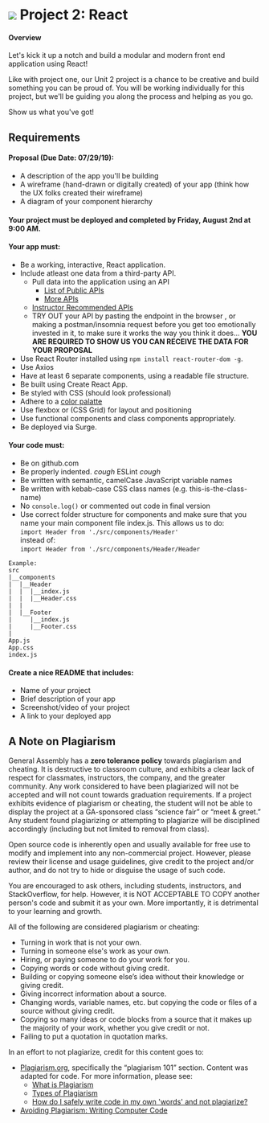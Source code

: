 # ![](https://ga-dash.s3.amazonaws.com/production/assets/logo-9f88ae6c9c3871690e33280fcf557f33.png) Project 2: React
#### Overview

Let's kick it up a notch and build a modular and modern front end application using React!

Like with project one, our Unit 2 project is a chance to be creative and build something you can be proud of. You will be working individually for this project, but we'll be guiding you along the process and helping as you go.

Show us what you've got!

## Requirements

#### Proposal (Due Date: 07/29/19):
- A description of the app you'll be building
- A wireframe (hand-drawn or digitally created) of your app (think how the UX folks created their wireframe)
- A diagram of your component hierarchy

#### Your project must be deployed and completed by **Friday, August 2nd at 9:00 AM**.

#### Your app must:
- Be a working, interactive, React application.
- Include atleast one data from a third-party API.
    - Pull data into the application using an API
        - [List of Public APIs](https://github.com/toddmotto/public-apis)
        - [More APIs](https://github.com/abhishekbanthia/Public-APIs)
	- [Instructor Recommended APIs](https://git.generalassemb.ly/sei-nyc-cicadas/apis)
    - TRY OUT your API by pasting the endpoint in the browser , or making a postman/insomnia request before you get too emotionally invested in it, to make sure it works the way you think it does... **YOU ARE REQUIRED TO SHOW US YOU CAN RECEIVE THE DATA FOR YOUR PROPOSAL**
- Use React Router installed using `npm install react-router-dom -g`.
- Use Axios
- Have at least 6 separate components, using a readable file structure.
- Be built using Create React App.
- Be styled with CSS (should look professional)
- Adhere to a [color palatte](https://mycolor.space)
- Use flexbox or (CSS Grid) for layout and positioning
- Use functional components and class components appropriately.
- Be deployed via Surge.

#### Your code must:
- Be on github.com
- Be properly indented. *cough* ESLint *cough*
- Be written with semantic, camelCase JavaScript variable names
- Be written with kebab-case CSS class names (e.g. this-is-the-class-name)
- No `console.log()` or commented out code in final version
- Use correct folder structure for components and make sure that you name your main component
  file index.js. This allows us to do:<br/>
  `import Header from './src/components/Header'`<br/>
  instead of:<br/>
  `import Header from './src/components/Header/Header`<br/>

```
Example:
src
|__components
|  |__Header
|  |  |__index.js
|  |  |__Header.css
|  |
|  |__Footer
|     |__index.js
|     |__Footer.css
|
App.js
App.css
index.js
```


#### Create a nice README that includes:
- Name of your project
- Brief description of your app
- Screenshot/video of your project
- A link to your deployed app

## A Note on Plagiarism

General Assembly has a **zero tolerance policy** towards plagiarism and cheating. It is destructive to classroom culture, and exhibits a clear lack of respect for classmates, instructors, the company, and the greater community. Any work considered to have been plagiarized will not be accepted and will not count towards graduation requirements. If a project exhibits evidence of plagiarism or cheating, the student will not be able to display the project at a GA-sponsored class “science fair” or “meet & greet.” Any student found plagiarizing or attempting to plagiarize will be disciplined accordingly (including but not limited to removal from class).

Open source code is inherently open and usually available for free use to modify and implement into any non-commercial project. However, please review their license and usage guidelines, give credit to the project and/or author, and do not try to hide or disguise the usage of such code.

You are encouraged to ask others, including students, instructors, and StackOverflow, for help. However, it is NOT ACCEPTABLE TO COPY another person's code and submit it as your own. More importantly, it is detrimental to your learning and growth.

All of the following are considered plagiarism or cheating:
- Turning in work that is not your own.
- Turning in someone else's work as your own.
- Hiring, or paying someone to do your work for you.
- Copying words or code without giving credit.
- Building or copying someone else’s idea without their knowledge or giving credit.
- Giving incorrect information about a source.
- Changing words, variable names, etc. but copying the code or files of a source without giving credit.
- Copying so many ideas or code blocks from a source that it makes up the majority of your work, whether you give credit or not.
- Failing to put a quotation in quotation marks.

In an effort to not plagiarize, credit for this content goes to:
- [Plagiarism.org](http://plagiarism.org/), specifically the “plagiarism 101” section.  Content was adapted for code.  For more information, please see:
  - [What is Plagiarism](http://www.plagiarism.org/plagiarism-101/what-is-plagiarism)
  - [Types of Plagiarism](http://www.plagiarism.org/plagiarism-101/types-of-plagiarism)
  - [How do I safely write code in my own 'words' and not plagiarize?](http://programmers.stackexchange.com/questions/80167/how-do-i-safely-write-code-in-my-own-words-and-not-plagiarize)
- [Avoiding Plagiarism:  Writing Computer Code](http://www.upenn.edu/academicintegrity/ai_computercode.html)

